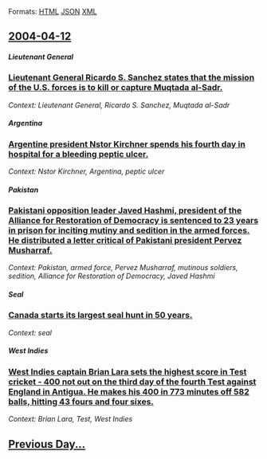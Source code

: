 
Formats: [HTML](2004/04/12/index.html)  [JSON](2004/04/12/index.json)  [XML](2004/04/12/index.xml)  

## [2004-04-12](/news/2004/04/12/index.md)

##### Lieutenant General
### [ Lieutenant General Ricardo S. Sanchez states that the mission of the U.S. forces is to kill or capture Muqtada al-Sadr. ](/news/2004/04/12/lieutenant-general-ricardo-s-sanchez-states-that-the-mission-of-the-u-s-forces-is-to-kill-or-capture-muqtada-al-sadr.md)
_Context: Lieutenant General, Ricardo S. Sanchez, Muqtada al-Sadr_

##### Argentina
### [ Argentine president Nstor Kirchner spends his fourth day in hospital for a bleeding peptic ulcer. ](/news/2004/04/12/argentine-president-nestor-kirchner-spends-his-fourth-day-in-hospital-for-a-bleeding-peptic-ulcer.md)
_Context: Nstor Kirchner, Argentina, peptic ulcer_

##### Pakistan
### [ Pakistani opposition leader Javed Hashmi, president of the Alliance for Restoration of Democracy is sentenced to 23 years in prison for inciting mutiny and sedition in the armed forces. He distributed a letter critical of Pakistani president Pervez Musharraf. ](/news/2004/04/12/pakistani-opposition-leader-javed-hashmi-president-of-the-alliance-for-restoration-of-democracy-is-sentenced-to-23-years-in-prison-for-inc.md)
_Context: Pakistan, armed force, Pervez Musharraf, mutinous soldiers, sedition, Alliance for Restoration of Democracy, Javed Hashmi_

##### Seal
### [ Canada starts its largest seal hunt in 50 years. ](/news/2004/04/12/canada-starts-its-largest-seal-hunt-in-50-years.md)
_Context: seal_

##### West Indies
### [ West Indies captain Brian Lara sets the highest score in Test cricket - 400 not out on the third day of the fourth Test against England in Antigua. He makes his 400 in 773 minutes off 582 balls, hitting 43 fours and four sixes. ](/news/2004/04/12/west-indies-captain-brian-lara-sets-the-highest-score-in-test-cricket-400-not-out-on-the-third-day-of-the-fourth-test-against-england-in.md)
_Context: Brian Lara, Test, West Indies_

## [Previous Day...](/news/2004/04/11/index.md)

